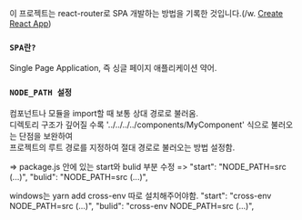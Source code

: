 이 프로젝트는 react-router로 SPA 개발하는 방법을 기록한 것입니다.(/w. [Create React App](https://github.com/facebook/create-react-app))

### `SPA란?`

Single Page Application, 즉 싱글 페이지 애플리케이션 약어.<br>


### `NODE_PATH 설정`

컴포넌트나 모듈을 import할 때 보통 상대 경로로 불러옴.<br>
디렉토리 구조가 깊어질 수록 '../../../../components/MyComponent' 식으로 불러오는 단점을 보완하여<br>
프로젝트의 루트 경로를 지정하여 절대 경로로 불러오는 방법 설정함.

=> package.js 안에 있는 start와 bulid 부분 수정
=> "start": "NODE_PATH=src (...)",
   "bulid": "NODE_PATH=src (...)",
   
   windows는 yarn add cross-env 따로 설치해주어야함. 
   "start": "cross-env NODE_PATH=src (...)",
   "bulid": "cross-env NODE_PATH=src (...)",
